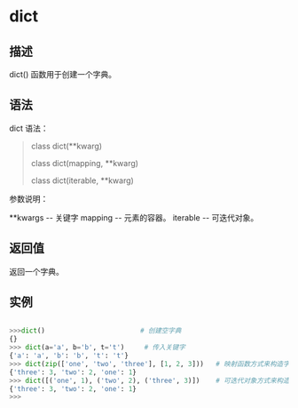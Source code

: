# dict

## 描述

dict() 函数用于创建一个字典。

## 语法

dict 语法：

> class dict(**kwarg)
>
> class dict(mapping, **kwarg)
>
> class dict(iterable, **kwarg)

参数说明：

**kwargs -- 关键字
mapping -- 元素的容器。
iterable -- 可迭代对象。

## 返回值

返回一个字典。

## 实例

```python

>>>dict()                        # 创建空字典
{}
>>> dict(a='a', b='b', t='t')     # 传入关键字
{'a': 'a', 'b': 'b', 't': 't'}
>>> dict(zip(['one', 'two', 'three'], [1, 2, 3]))   # 映射函数方式来构造字典
{'three': 3, 'two': 2, 'one': 1} 
>>> dict([('one', 1), ('two', 2), ('three', 3)])    # 可迭代对象方式来构造字典
{'three': 3, 'two': 2, 'one': 1}
>>>

```
